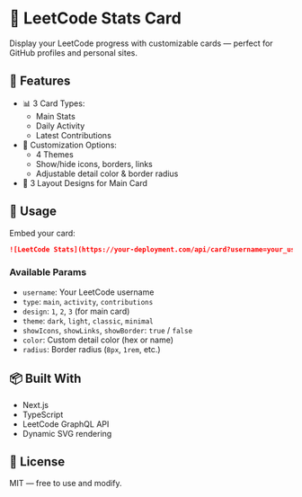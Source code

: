 # 🧠 LeetCode Stats Card

Display your LeetCode progress with customizable cards — perfect for GitHub profiles and personal sites.

## 🚀 Features

- 📊 3 Card Types:
  - Main Stats
  - Daily Activity
  - Latest Contributions
- 🎨 Customization Options:
  - 4 Themes
  - Show/hide icons, borders, links
  - Adjustable detail color & border radius
- 🧩 3 Layout Designs for Main Card

## 🔧 Usage

Embed your card:

```md
![LeetCode Stats](https://your-deployment.com/api/card?username=your_username&type=main&theme=dark)
```

### Available Params

- `username`: Your LeetCode username
- `type`: `main`, `activity`, `contributions`
- `design`: `1`, `2`, `3` (for main card)
- `theme`: `dark`, `light`, `classic`, `minimal`
- `showIcons`, `showLinks`, `showBorder`: `true` / `false`
- `color`: Custom detail color (hex or name)
- `radius`: Border radius (`8px`, `1rem`, etc.)

## 📦 Built With

- Next.js
- TypeScript
- LeetCode GraphQL API
- Dynamic SVG rendering

## 📄 License

MIT — free to use and modify.

